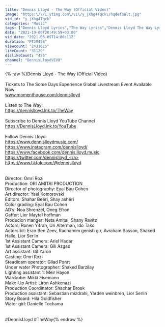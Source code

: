 ```yaml
---
title: "Dennis Lloyd - The Way (Official Video)"
image: "https:\/\/i.ytimg.com\/vi\/y_jXhg4Tqck\/hqdefault.jpg"
vid_id: "y_jXhg4Tqck"
categories: "Music"
tags: ["Dennis Lloyd Lyrics","The Way Lyrics","Dennis Lloyd The Way Lyrics"]
date: "2021-10-06T20:49:59+03:00"
vid_date: "2021-06-09T14:00:11Z"
duration: "PT2M42S"
viewcount: "2431615"
likeCount: "31129"
dislikeCount: "426"
channel: "DennisLloydVEVO"
---
```

{% raw %}Dennis Lloyd - The Way (Official Video)<br /><br />Tickets to The Some Days Experience Global Livestream Event Available Now<br />www.momenthouse.com/dennislloyd<br /><br />Listen to The Way:<br /><a rel="nofollow" target="blank" href="https://dennislloyd.lnk.to/TheWay">https://dennislloyd.lnk.to/TheWay</a><br /><br />Subscribe to Dennis Lloyd YouTube Channel<br /><a rel="nofollow" target="blank" href="https://DennisLloyd.lnk.to/YouTube">https://DennisLloyd.lnk.to/YouTube</a><br /><br />Follow Dennis Lloyd:<br /><a rel="nofollow" target="blank" href="https://www.dennislloydmusic.com/">https://www.dennislloydmusic.com/</a><br /><a rel="nofollow" target="blank" href="https://www.instagram.com/dennislloyd/">https://www.instagram.com/dennislloyd/</a><br /><a rel="nofollow" target="blank" href="https://www.facebook.com/dennis.lloyd.music">https://www.facebook.com/dennis.lloyd.music</a><br /><a rel="nofollow" target="blank" href="https://twitter.com/dennislloyd_">https://twitter.com/dennislloyd_</a><br /><a rel="nofollow" target="blank" href="https://www.tiktok.com/@dennislloyd">https://www.tiktok.com/@dennislloyd</a><br /><br /><br />Director: Omri Rozi<br />Production: ORI AMITAI PRODUCTION  <br />Director of photography: Eyal Bau Cohen<br />Art director: Yael Komorovski<br />Editors: Shahar Beeri, Shay asheri<br />Color grading:  Eyal Bau Cohen<br />AD’s: Noa Shrenzel, Oneg Efron<br />Gaffer: Lior Maytal hoffman<br />Producion manger: Neta Amitai, Shany Ravitz<br />Actors: Ronen Yifrah, Uri Alterman, Ido Tako<br />Actors bit: Eran Ben Zeev, Rachamim genish g.r, Avraham Sasson, Shaked Halle, Lior Serlin<br />1st Assistant Camera: Ariel Hadar<br />1st Assistant Camera: Gili Azgad<br />Art assistant: Gil Yaron<br />Casting: Omri Rozi<br />Steadicam operator: Gilad Porat<br />Under water Photographer: Shaked Barzilay<br />Lighting assistant 1: Meir Hayon <br />Wardrobe: Mikki Eisemann<br />Make-Up Artist: Liron Ashkenazi<br />Production Coordinator: Shachar Brook<br />Production assistant: Sebastian mizdrahi, Yarden weinbren, Lior Serlin<br />Story Board: Hila Goldfisher<br />Water girl: Danielle Tochama<br /><br /><br />#DennisLloyd #TheWay{% endraw %}
